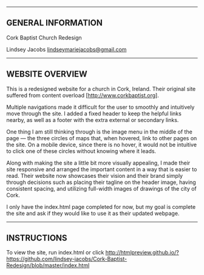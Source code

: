 -------------------
GENERAL INFORMATION
-------------------

Cork Baptist Church Redesign

Lindsey Jacobs
lindseymariejacobs@gmail.com

-------------------
WEBSITE OVERVIEW
-------------------

This is a redesigned website for a church in Cork, Ireland. Their original site suffered from content overload [http://www.corkbaptist.org].

Multiple navigations made it difficult for the user to smoothly and intuitively move through the site. I added a fixed header to keep the helpful links nearby, as well as a footer with the extra external or secondary links.

One thing I am still thinking through is the image menu in the middle of the page &mdash; the three circles of maps that, when hovered, link to other pages on the site. On a mobile device, since there is no hover, it would not be intuitive to click one of these circles without knowing where it leads.

Along with making the site a little bit more visually appealing, I made their site responsive and arranged the important content in a way that is easier to read. Their website now showcases their vision and their brand simply through decisions such as placing their tagline on the header image, having consistent spacing, and utilizing full-width images of drawings of the city of Cork.

I only have the index.html page completed for now, but my goal is complete the site and ask if they would like to use it as their updated webpage.


-------------------
INSTRUCTIONS
-------------------

To view the site, run index.html or click http://htmlpreview.github.io/?https://github.com/lindsey-jacobs/Cork-Baptist-Redesign/blob/master/index.html
